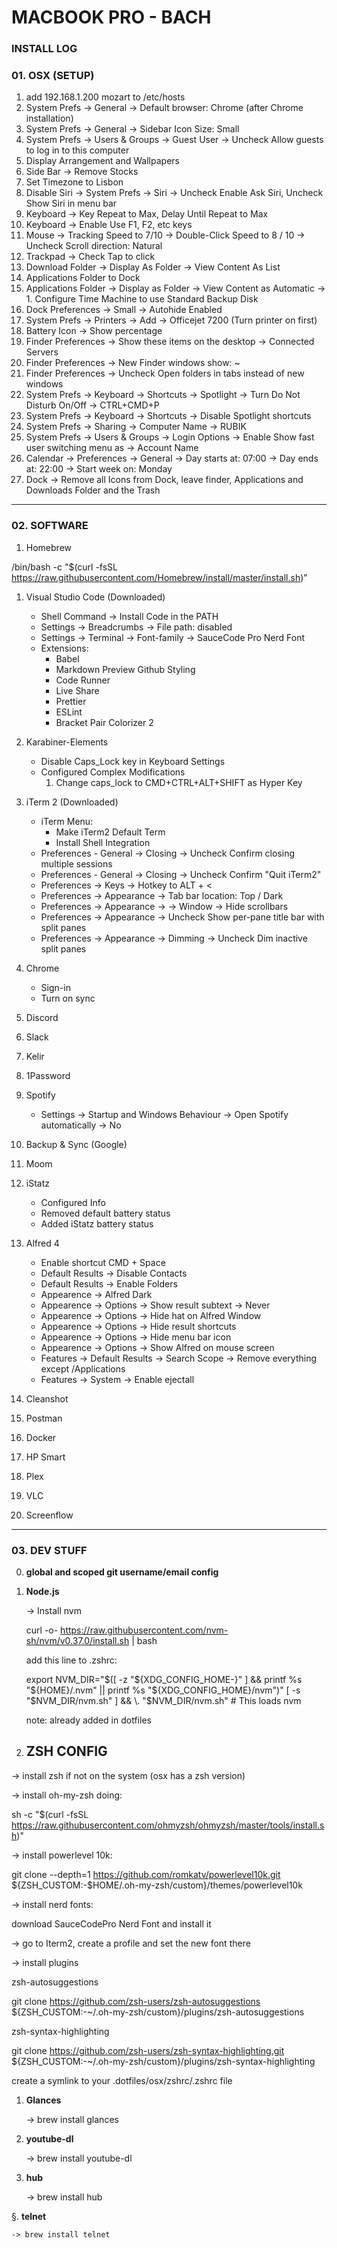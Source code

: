 # MACBOOK PRO - BACH

### INSTALL LOG

### 01. OSX (SETUP)
1. add 192.168.1.200 mozart to /etc/hosts
1. System Prefs -> General -> Default browser: Chrome (after Chrome installation)
1. System Prefs -> General -> Sidebar Icon Size: Small
1. System Prefs -> Users & Groups -> Guest User -> Uncheck Allow guests to log in to this computer
1. Display Arrangement and Wallpapers
1. Side Bar -> Remove Stocks
1. Set Timezone to Lisbon
1. Disable Siri -> System Prefs -> Siri -> Uncheck Enable Ask Siri, Uncheck Show Siri in menu bar
1. Keyboard -> Key Repeat to Max, Delay Until Repeat to Max
1. Keyboard -> Enable Use F1, F2, etc keys
1. Mouse -> Tracking Speed to 7/10 -> Double-Click Speed to 8 / 10 -> Uncheck Scroll direction: Natural
1. Trackpad -> Check Tap to click
1. Download Folder -> Display As Folder -> View Content As List
1. Applications Folder to Dock
1. Applications Folder -> Display as Folder -> View Content as Automatic
-> 1. Configure Time Machine to use Standard Backup Disk
1. Dock Preferences -> Small -> Autohide Enabled
1. System Prefs -> Printers -> Add -> Officejet 7200 (Turn printer on first)
1. Battery Icon -> Show percentage
1. Finder Preferences -> Show these items on the desktop -> Connected Servers
1. Finder Preferences -> New Finder windows show: ~
1. Finder Preferences -> Uncheck Open folders in tabs instead of new windows
1. System Prefs -> Keyboard -> Shortcuts -> Spotlight -> Turn Do Not Disturb On/Off -> CTRL+CMD+P
1. System Prefs -> Keyboard -> Shortcuts -> Disable Spotlight shortcuts
1. System Prefs -> Sharing -> Computer Name -> RUBIK
1. System Prefs -> Users & Groups -> Login Options -> Enable Show fast user switching menu as -> Account Name
1. Calendar -> Preferences -> General -> Day starts at: 07:00 -> Day ends at: 22:00 -> Start week on: Monday
1. Dock -> Remove all Icons from Dock, leave finder, Applications and Downloads Folder and the Trash

---

### 02. SOFTWARE

1. Homebrew

/bin/bash -c "$(curl -fsSL https://raw.githubusercontent.com/Homebrew/install/master/install.sh)"

1. Visual Studio Code (Downloaded)

   - Shell Command -> Install Code in the PATH
   - Settings -> Breadcrumbs -> File path: disabled
   - Settings -> Terminal -> Font-family -> SauceCode Pro Nerd Font
   - Extensions:
      - Babel
      - Markdown Preview Github Styling
      - Code Runner
      - Live Share
      - Prettier
      - ESLint
      - Bracket Pair Colorizer 2

1. Karabiner-Elements
   - Disable Caps_Lock key in Keyboard Settings
   - Configured Complex Modifications
     1. Change caps_lock to CMD+CTRL+ALT+SHIFT as Hyper Key

1. iTerm 2 (Downloaded)
   - iTerm Menu:
      - Make iTerm2 Default Term
      - Install Shell Integration
   - Preferences - General -> Closing -> Uncheck Confirm closing multiple sessions
   - Preferences - General -> Closing -> Uncheck Confirm "Quit iTerm2"
   - Preferences -> Keys -> Hotkey to ALT + <
   - Preferences -> Appearance -> Tab bar location: Top / Dark
   - Preferences -> Appearance -> -> Window -> Hide scrollbars
   - Preferences -> Appearance -> Uncheck Show per-pane title bar with split panes
   - Preferences -> Appearance -> Dimming -> Uncheck Dim inactive split panes

1. Chrome
   - Sign-in
   - Turn on sync

1. Discord
1. Slack
1. Kelir

1. 1Password

1. Spotify
   - Settings -> Startup and Windows Behaviour -> Open Spotify automatically -> No

1. Backup & Sync (Google)

1. Moom

1. iStatz
   - Configured Info
   - Removed default battery status
   - Added iStatz battery status

1. Alfred 4
   - Enable shortcut CMD + Space
   - Default Results -> Disable Contacts
   - Default Results -> Enable Folders
   - Appearence -> Alfred Dark
   - Appearence -> Options -> Show result subtext -> Never
   - Appearence -> Options -> Hide hat on Alfred Window
   - Appearence -> Options -> Hide result shortcuts
   - Appearence -> Options -> Hide menu bar icon
   - Appearence -> Options -> Show Alfred on mouse screen
   - Features -> Default Results -> Search Scope -> Remove everything except /Applications
   - Features -> System -> Enable ejectall

1. Cleanshot
1. Postman
1. Docker
1. HP Smart
1. Plex
1. VLC
1. Screenflow

---

### 03. DEV STUFF

0. **global and scoped git username/email config**

1. **Node.js**

   -> Install nvm

   curl -o- https://raw.githubusercontent.com/nvm-sh/nvm/v0.37.0/install.sh | bash

   add this line to .zshrc:

   export NVM_DIR="$([ -z "${XDG_CONFIG_HOME-}" ] && printf %s "${HOME}/.nvm" || printf %s "${XDG_CONFIG_HOME}/nvm")"
[ -s "$NVM_DIR/nvm.sh" ] && \. "$NVM_DIR/nvm.sh" # This loads nvm

   note: already added in dotfiles

1. ## ZSH CONFIG

-> install zsh if not on the system (osx has a zsh version)

-> install oh-my-zsh doing:

sh -c "$(curl -fsSL https://raw.githubusercontent.com/ohmyzsh/ohmyzsh/master/tools/install.sh)"

-> install powerlevel 10k:

git clone --depth=1 https://github.com/romkatv/powerlevel10k.git ${ZSH_CUSTOM:-$HOME/.oh-my-zsh/custom}/themes/powerlevel10k


-> install nerd fonts:

download SauceCodePro Nerd Font and install it

-> go to Iterm2, create a profile and set the new font there

-> install plugins

zsh-autosuggestions

git clone https://github.com/zsh-users/zsh-autosuggestions \${ZSH_CUSTOM:-~/.oh-my-zsh/custom}/plugins/zsh-autosuggestions

zsh-syntax-highlighting

git clone https://github.com/zsh-users/zsh-syntax-highlighting.git ${ZSH_CUSTOM:-~/.oh-my-zsh/custom}/plugins/zsh-syntax-highlighting


create a symlink to your .dotfiles/osx/zshrc/.zshrc file


1. **Glances**

   -> brew install glances

1. **youtube-dl**

   -> brew install youtube-dl

1. **hub**

   -> brew install hub

§. **telnet**

    -> brew install telnet
